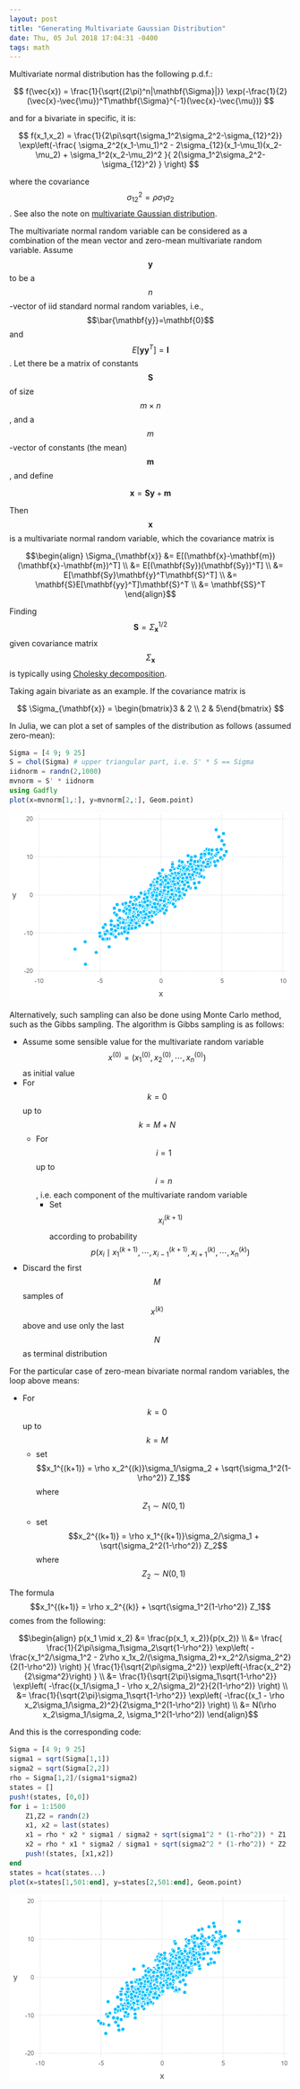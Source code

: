 ```yaml
---
layout: post
title: "Generating Multivariate Gaussian Distribution"
date: Thu, 05 Jul 2018 17:04:31 -0400
tags: math
---
```


Multivariate normal distribution has the following p.d.f.:

$$
f(\vec{x}) = \frac{1}{\sqrt{(2\pi)^n|\mathbf{\Sigma}|}} \exp(-\frac{1}{2}(\vec{x}-\vec{\mu})^T\mathbf{\Sigma}^{-1}(\vec{x}-\vec{\mu}))
$$

and for a bivariate in specific, it is:

$$
f(x_1,x_2)
= \frac{1}{2\pi\sqrt{\sigma_1^2\sigma_2^2-\sigma_{12}^2}}
  \exp\left(-\frac{
        \sigma_2^2(x_1-\mu_1)^2 -
        2\sigma_{12}(x_1-\mu_1)(x_2-\mu_2) +
        \sigma_1^2(x_2-\mu_2)^2
      }{
        2(\sigma_1^2\sigma_2^2-\sigma_{12}^2)
      }
  \right)
$$

where the covariance $$\sigma_{12}^2 = \rho\sigma_1\sigma_2$$. See also the note on [multivariate Gaussian distribution](/2012-05-09-multigaussian/).

The multivariate normal random variable can be considered as a combination of
the mean vector and zero-mean multivariate random variable. Assume
$$\mathbf{y}$$ to be a $$n$$-vector of iid standard normal random variables,
i.e., $$\bar{\mathbf{y}}=\mathbf{0}$$ and $$E[\mathbf{yy}^T]=\mathbf{I}$$. Let
there be a matrix of constants $$\mathbf{S}$$ of size $$m\times n$$, and a
$$m$$-vector of constants (the mean) $$\mathbf{m}$$, and define

$$ \mathbf{x} = \mathbf{Sy} + \mathbf{m} $$

Then $$\mathbf{x}$$ is a multivariate normal random variable, which the
covariance matrix is

$$\begin{align}
\Sigma_{\mathbf{x}}
&= E[(\mathbf{x}-\mathbf{m})(\mathbf{x}-\mathbf{m})^T] \\
&= E[(\mathbf{Sy})(\mathbf{Sy})^T] \\
&= E[\mathbf{Sy}\mathbf{y}^T\mathbf{S}^T] \\
&= \mathbf{S}E[\mathbf{yy}^T]\mathbf{S}^T \\
&= \mathbf{SS}^T
\end{align}$$

Finding $$\mathbf{S} = \Sigma_{\mathbf{x}}^{1/2}$$ given
covariance matrix $$\Sigma_{\mathbf{x}}$$ is typically using
[Cholesky decomposition](https://en.wikipedia.org/wiki/Cholesky_decomposition).

Taking again bivariate as an example. If the covariance matrix is

$$ \Sigma_{\mathbf{x}} = \begin{bmatrix}3 & 2 \\ 2 & 5\end{bmatrix} $$

In Julia, we can plot a set of samples of the distribution as follows (assumed zero-mean):

```julia
Sigma = [4 9; 9 25]
S = chol(Sigma) # upper triangular part, i.e. S' * S == Sigma
iidnorm = randn(2,1000)
mvnorm = S' * iidnorm
using Gadfly
plot(x=mvnorm[1,:], y=mvnorm[2,:], Geom.point)
```

![](/img/normal2d-Cholesky.png)

Alternatively, such sampling can also be done using Monte Carlo method, such as
the Gibbs sampling. The algorithm is Gibbs sampling is as follows:

- Assume some sensible value for the multivariate random variable $$x^{(0)} = (x_1^{(0)}, x_2^{(0)}, \cdots, x_n^{(0)})$$ as initial value
- For $$k=0$$ up to $$k=M+N$$
  - For $$i=1$$ up to $$i=n$$, i.e. each component of the multivariate random variable
    - Set $$x_i^{(k+1)}$$ according to probability $$p(x_i\mid x_1^{(k+1)}, \cdots, x_{i-1}^{(k+1)}, x_{i+1}^{(k)}, \cdots, x_n^{(k)})$$
- Discard the first $$M$$ samples of $$x^{(k)}$$ above and use only the last $$N$$ as terminal distribution

For the particular case of zero-mean bivariate normal random variables, the loop above means:

- For $$k=0$$ up to $$k=M$$
  - set $$x_1^{(k+1)} = \rho x_2^{(k)}\sigma_1/\sigma_2 + \sqrt{\sigma_1^2(1-\rho^2)} Z_1$$ where $$Z_1 \sim N(0,1)$$
  - set $$x_2^{(k+1)} = \rho x_1^{(k+1)}\sigma_2/\sigma_1 + \sqrt{\sigma_2^2(1-\rho^2)} Z_2$$ where $$Z_2 \sim N(0,1)$$

The formula $$x_1^{(k+1)} = \rho x_2^{(k)} + \sqrt{\sigma_1^2(1-\rho^2)} Z_1$$ comes from the following:

$$\begin{align}
p(x_1 \mid x_2)
&= \frac{p(x_1, x_2)}{p(x_2)} \\
&= \frac{
     \frac{1}{2\pi\sigma_1\sigma_2\sqrt{1-\rho^2}}
     \exp\left(
         -\frac{x_1^2/\sigma_1^2 - 2\rho x_1x_2/(\sigma_1\sigma_2)+x_2^2/\sigma_2^2}{2(1-\rho^2)}
     \right)
   }{
     \frac{1}{\sqrt{2\pi\sigma_2^2}}
     \exp\left(-\frac{x_2^2}{2\sigma^2}\right)
   } \\
&= \frac{1}{\sqrt{2\pi}\sigma_1\sqrt{1-\rho^2}}
   \exp\left(
     -\frac{(x_1/\sigma_1 - \rho x_2/\sigma_2)^2}{2(1-\rho^2)}
   \right) \\
&= \frac{1}{\sqrt{2\pi}\sigma_1\sqrt{1-\rho^2}}
   \exp\left(
     -\frac{(x_1 - \rho x_2\sigma_1/\sigma_2)^2}{2\sigma_1^2(1-\rho^2)}
   \right) \\
&= N(\rho x_2\sigma_1/\sigma_2, \sigma_1^2(1-\rho^2))
\end{align}$$

And this is the corresponding code:

```julia
Sigma = [4 9; 9 25]
sigma1 = sqrt(Sigma[1,1])
sigma2 = sqrt(Sigma[2,2])
rho = Sigma[1,2]/(sigma1*sigma2)
states = []
push!(states, [0,0])
for i = 1:1500
    Z1,Z2 = randn(2)
    x1, x2 = last(states)
    x1 = rho * x2 * sigma1 / sigma2 + sqrt(sigma1^2 * (1-rho^2)) * Z1
    x2 = rho * x1 * sigma2 / sigma1 + sqrt(sigma2^2 * (1-rho^2)) * Z2
    push!(states, [x1,x2])
end
states = hcat(states...)
plot(x=states[1,501:end], y=states[2,501:end], Geom.point)
```

![](/img/normal2d-Gibbs.png)
